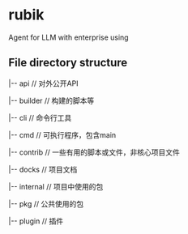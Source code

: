 # rubik
Agent for LLM with enterprise using

## File directory structure

|-- api        // 对外公开API

|-- builder    // 构建的脚本等

|-- cli        // 命令行工具

|-- cmd        // 可执行程序，包含main

|-- contrib    // 一些有用的脚本或文件，非核心项目文件

|-- docks      // 项目文档

|-- internal   // 项目中使用的包

|-- pkg        // 公共使用的包

|-- plugin     // 插件


